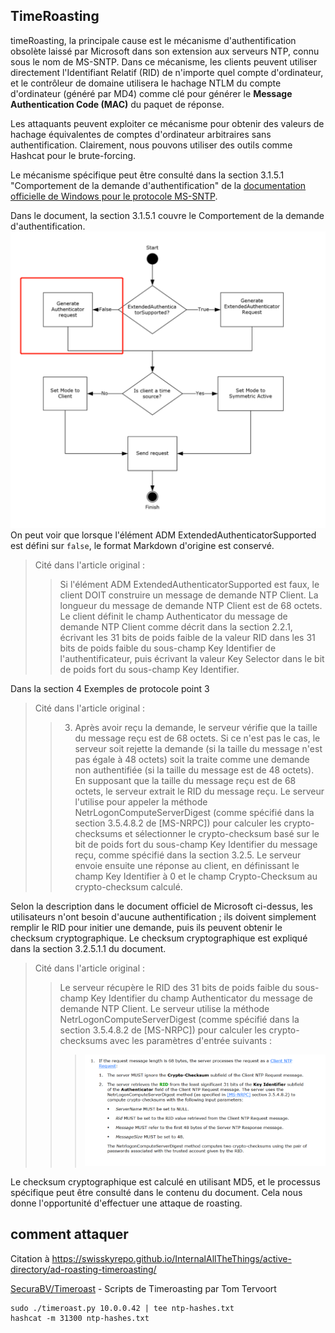 ## TimeRoasting

timeRoasting, la principale cause est le mécanisme d'authentification obsolète laissé par Microsoft dans son extension aux serveurs NTP, connu sous le nom de MS-SNTP. Dans ce mécanisme, les clients peuvent utiliser directement l'Identifiant Relatif (RID) de n'importe quel compte d'ordinateur, et le contrôleur de domaine utilisera le hachage NTLM du compte d'ordinateur (généré par MD4) comme clé pour générer le **Message Authentication Code (MAC)** du paquet de réponse.

Les attaquants peuvent exploiter ce mécanisme pour obtenir des valeurs de hachage équivalentes de comptes d'ordinateur arbitraires sans authentification. Clairement, nous pouvons utiliser des outils comme Hashcat pour le brute-forcing.

Le mécanisme spécifique peut être consulté dans la section 3.1.5.1 "Comportement de la demande d'authentification" de la [documentation officielle de Windows pour le protocole MS-SNTP](https://winprotocoldoc.z19.web.core.windows.net/MS-SNTP/%5bMS-SNTP%5d.pdf).

Dans le document, la section 3.1.5.1 couvre le Comportement de la demande d'authentification.
![](../../images/Pasted%20image%2020250709114508.png)
On peut voir que lorsque l'élément ADM ExtendedAuthenticatorSupported est défini sur `false`, le format Markdown d'origine est conservé.

> Cité dans l'article original :
>> Si l'élément ADM ExtendedAuthenticatorSupported est faux, le client DOIT construire un message de demande NTP Client. La longueur du message de demande NTP Client est de 68 octets. Le client définit le champ Authenticator du message de demande NTP Client comme décrit dans la section 2.2.1, écrivant les 31 bits de poids faible de la valeur RID dans les 31 bits de poids faible du sous-champ Key Identifier de l'authentificateur, puis écrivant la valeur Key Selector dans le bit de poids fort du sous-champ Key Identifier.

Dans la section 4 Exemples de protocole point 3

> Cité dans l'article original :
>> 3. Après avoir reçu la demande, le serveur vérifie que la taille du message reçu est de 68 octets. Si ce n'est pas le cas, le serveur soit rejette la demande (si la taille du message n'est pas égale à 48 octets) soit la traite comme une demande non authentifiée (si la taille du message est de 48 octets). En supposant que la taille du message reçu est de 68 octets, le serveur extrait le RID du message reçu. Le serveur l'utilise pour appeler la méthode NetrLogonComputeServerDigest (comme spécifié dans la section 3.5.4.8.2 de [MS-NRPC]) pour calculer les crypto-checksums et sélectionner le crypto-checksum basé sur le bit de poids fort du sous-champ Key Identifier du message reçu, comme spécifié dans la section 3.2.5. Le serveur envoie ensuite une réponse au client, en définissant le champ Key Identifier à 0 et le champ Crypto-Checksum au crypto-checksum calculé.

Selon la description dans le document officiel de Microsoft ci-dessus, les utilisateurs n'ont besoin d'aucune authentification ; ils doivent simplement remplir le RID pour initier une demande, puis ils peuvent obtenir le checksum cryptographique. Le checksum cryptographique est expliqué dans la section 3.2.5.1.1 du document.

> Cité dans l'article original :
>> Le serveur récupère le RID des 31 bits de poids faible du sous-champ Key Identifier du champ Authenticator du message de demande NTP Client. Le serveur utilise la méthode NetrLogonComputeServerDigest (comme spécifié dans la section 3.5.4.8.2 de [MS-NRPC]) pour calculer les crypto-checksums avec les paramètres d'entrée suivants :
>>>![](../../images/Pasted%20image%2020250709115757.png)

Le checksum cryptographique est calculé en utilisant MD5, et le processus spécifique peut être consulté dans le contenu du document. Cela nous donne l'opportunité d'effectuer une attaque de roasting.

## comment attaquer

Citation à https://swisskyrepo.github.io/InternalAllTheThings/active-directory/ad-roasting-timeroasting/

[SecuraBV/Timeroast](https://github.com/SecuraBV/Timeroast) - Scripts de Timeroasting par Tom Tervoort
```
sudo ./timeroast.py 10.0.0.42 | tee ntp-hashes.txt
hashcat -m 31300 ntp-hashes.txt
```

